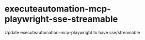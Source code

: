 # executeautomation-mcp-playwright-sse-streamable
Update executeautomation-mcp-playwright to have sse/streamable
